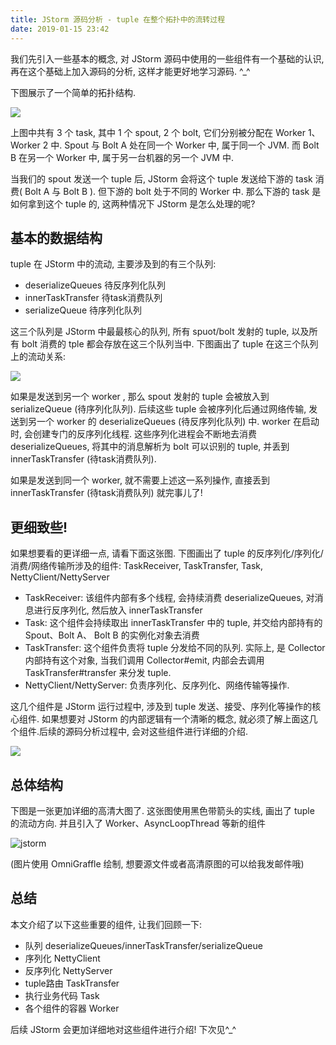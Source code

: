 ```yaml
---
title: JStorm 源码分析 - tuple 在整个拓扑中的流转过程
date: 2019-01-15 23:42
---
```



我们先引入一些基本的概念, 对 JStorm 源码中使用的一些组件有一个基础的认识, 再在这个基础上加入源码的分析, 这样才能更好地学习源码. ^_^

下图展示了一个简单的拓扑结构.

![](https://ws2.sinaimg.cn/large/006tNc79ly1fz9mrm6en3j30oy0baaa1.jpg)



上图中共有 3 个 task, 其中 1 个 spout, 2 个 bolt, 它们分别被分配在 Worker 1、Worker 2 中. Spout 与 Bolt A 处在同一个 Worker 中,  属于同一个 JVM. 而 Bolt B 在另一个 Worker 中, 属于另一台机器的另一个 JVM 中.

当我们的 spout 发送一个 tuple 后, JStorm 会将这个 tuple 发送给下游的 task 消费( Bolt A 与 Bolt B ).  但下游的 bolt 处于不同的 Worker 中. 那么下游的 task 是如何拿到这个 tuple 的, 这两种情况下 JStorm 是怎么处理的呢?

## 基本的数据结构

tuple 在 JStorm 中的流动, 主要涉及到的有三个队列:

- deserializeQueues 待反序列化队列
- innerTaskTransfer 待task消费队列
- serializeQueue 待序列化队列

这三个队列是 JStorm 中最最核心的队列, 所有 spuot/bolt 发射的 tuple, 以及所有 bolt 消费的 tple 都会存放在这三个队列当中. 下图画出了 tuple 在这三个队列上的流动关系:

![](https://ws3.sinaimg.cn/large/006tNc79ly1fz9msa2z9vj311g0ikwev.jpg)

如果是发送到另一个 worker , 那么 spout 发射的 tuple 会被放入到 serializeQueue (待序列化队列).  后续这些 tuple 会被序列化后通过网络传输, 发送到另一个 worker 的 deserializeQueues (待反序列化队列) 中.  worker 在启动时, 会创建专门的反序列化线程. 这些序列化进程会不断地去消费 deserializeQueues, 将其中的消息解析为 bolt 可以识别的 tuple, 并丢到 innerTaskTransfer (待task消费队列).

如果是发送到同一个 worker, 就不需要上述这一系列操作, 直接丢到 innerTaskTransfer (待task消费队列) 就完事儿了! 

## 更细致些!

如果想要看的更详细一点, 请看下面这张图. 下图画出了 tuple 的反序列化/序列化/消费/网络传输所涉及的组件: TaskReceiver, TaskTransfer, Task, NettyClient/NettyServer

- TaskReceiver: 该组件内部有多个线程, 会持续消费 deserializeQueues, 对消息进行反序列化, 然后放入 innerTaskTransfer
- Task: 这个组件会持续取出 innerTaskTransfer 中的 tuple, 并交给内部持有的 Spout、Bolt A、 Bolt B 的实例化对象去消费
- TaskTransfer: 这个组件负责将 tuple 分发给不同的队列. 实际上, 是 Collector 内部持有这个对象, 当我们调用 Collector#emit, 内部会去调用 TaskTransfer#transfer 来分发 tuple.
- NettyClient/NettyServer: 负责序列化、反序列化、网络传输等操作.

这几个组件是 JStorm 运行过程中, 涉及到 tuple 发送、接受、序列化等操作的核心组件. 如果想要对 JStorm 的内部逻辑有一个清晰的概念, 就必须了解上面这几个组件.后续的源码分析过程中, 会对这些组件进行详细的介绍.

![](https://ws4.sinaimg.cn/large/006tNc79ly1fz9lgy4955j30za0mmdgd.jpg)

## 总体结构

下图是一张更加详细的高清大图了. 这张图使用黑色带箭头的实线, 画出了 tuple 的流动方向. 并且引入了 Worker、AsyncLoopThread 等新的组件

![jstorm](https://ws1.sinaimg.cn/large/006tNc79ly1fz8snni3xmj30u015itxg.jpg)

 (图片使用 OmniGraffle 绘制, 想要源文件或者高清原图的可以给我发邮件哦)

## 总结

本文介绍了以下这些重要的组件, 让我们回顾一下:

- 队列 deserializeQueues/innerTaskTransfer/serializeQueue
- 序列化 NettyClient
- 反序列化 NettyServer
- tuple路由 TaskTransfer
- 执行业务代码 Task
- 各个组件的容器 Worker

后续 JStorm 会更加详细地对这些组件进行介绍! 下次见^_^